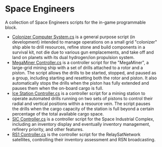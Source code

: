 # Space Engineers
A collection of Space Engineers scripts for the in-game programmable block.

* [Colonizer Computer System.cs](./Colonizer%20Computer%20System.cs) is a general purpose script (in development) intended to manage operations on a small grid "colonizer" ship able to drill resources, refine stone and build components in a survival kit, not die due to various gun emplacements, and take off and land on planets with its dual hydrogen/ion propulsion system.
* [MegaMiner Controller.cs](./MegaMiner%20Controller.cs) is a controller script for the "MegaMiner", a large-grid mining ship with a set of drills attached to a rotor and a piston.  The script allows the drills to be started, stopped, and paused as a group, including starting and resetting both the rotor and piston.  It also automatically stops the drills when the piston has fully extended and pauses them when the on-board cargo is full.
* [Ice Station Controller.cs](./Ice%20Station%20Controller.cs) is a controller script for a mining station to operate automated drills running on two sets of pistons to control their radial and vertical positions within a resource vein.  The script pauses the drills when the cargo capacity of the station is full beyond a certain percentage of the total available cargo space.
* [SIC Controller.cs](./SIC%20Controller.cs) is a controller script for the Space Industrial Complex, including an inventory display and eventually inventory management, refinery priority, and other features.
* [RS1 Controller.cs](./RS1%20Controller.cs) is the controller script for the RelaySatNetwork satellites, controlling their inventory assessment and RSN broadcasting.
